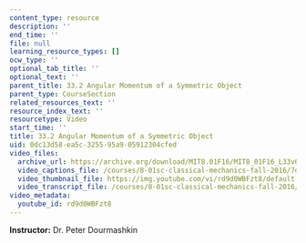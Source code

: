 ```yaml
---
content_type: resource
description: ''
end_time: ''
file: null
learning_resource_types: []
ocw_type: ''
optional_tab_title: ''
optional_text: ''
parent_title: 33.2 Angular Momentum of a Symmetric Object
parent_type: CourseSection
related_resources_text: ''
resource_index_text: ''
resourcetype: Video
start_time: ''
title: 33.2 Angular Momentum of a Symmetric Object
uid: 0dc13d58-ea5c-3255-95a9-05912304cfed
video_files:
  archive_url: https://archive.org/download/MIT8.01F16/MIT8_01F16_L33v02_360p.mp4
  video_captions_file: /courses/8-01sc-classical-mechanics-fall-2016/7dbe1b256617582b99d6905f7d0a3ff1_rd9d0WBFzt8.vtt
  video_thumbnail_file: https://img.youtube.com/vi/rd9d0WBFzt8/default.jpg
  video_transcript_file: /courses/8-01sc-classical-mechanics-fall-2016/3556693cdc38e86e63dca0ae044cd3b5_rd9d0WBFzt8.pdf
video_metadata:
  youtube_id: rd9d0WBFzt8
---
```


**Instructor:** Dr. Peter Dourmashkin

